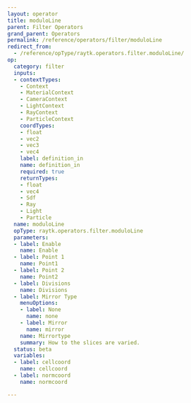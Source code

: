 ```yaml
---
layout: operator
title: moduloLine
parent: Filter Operators
grand_parent: Operators
permalink: /reference/operators/filter/moduloLine
redirect_from:
  - /reference/opType/raytk.operators.filter.moduloLine/
op:
  category: filter
  inputs:
  - contextTypes:
    - Context
    - MaterialContext
    - CameraContext
    - LightContext
    - RayContext
    - ParticleContext
    coordTypes:
    - float
    - vec2
    - vec3
    - vec4
    label: definition_in
    name: definition_in
    required: true
    returnTypes:
    - float
    - vec4
    - Sdf
    - Ray
    - Light
    - Particle
  name: moduloLine
  opType: raytk.operators.filter.moduloLine
  parameters:
  - label: Enable
    name: Enable
  - label: Point 1
    name: Point1
  - label: Point 2
    name: Point2
  - label: Divisions
    name: Divisions
  - label: Mirror Type
    menuOptions:
    - label: None
      name: none
    - label: Mirror
      name: mirror
    name: Mirrortype
    summary: How to the slices are varied.
  status: beta
  variables:
  - label: cellcoord
    name: cellcoord
  - label: normcoord
    name: normcoord

---
```

